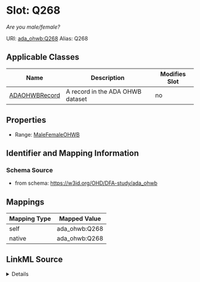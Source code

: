

# Slot: Q268 


_Are you male/female?_





URI: [ada_ohwb:Q268](https://w3id.org/OHD/DFA-study/ada_ohwb/Q268)
Alias: Q268

<!-- no inheritance hierarchy -->





## Applicable Classes

| Name | Description | Modifies Slot |
| --- | --- | --- |
| [ADAOHWBRecord](ADAOHWBRecord.md) | A record in the ADA OHWB dataset |  no  |







## Properties

* Range: [MaleFemaleOHWB](MaleFemaleOHWB.md)





## Identifier and Mapping Information







### Schema Source


* from schema: https://w3id.org/OHD/DFA-study/ada_ohwb




## Mappings

| Mapping Type | Mapped Value |
| ---  | ---  |
| self | ada_ohwb:Q268 |
| native | ada_ohwb:Q268 |




## LinkML Source

<details>
```yaml
name: Q268
description: Are you male/female?
from_schema: https://w3id.org/OHD/DFA-study/ada_ohwb
rank: 1000
alias: Q268
domain_of:
- ADA_OHWBRecord
range: MaleFemaleOHWB

```
</details>